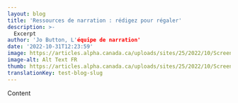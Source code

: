 ```yaml
---
layout: blog
title: 'Ressources de narration : rédigez pour régaler'
description: >-
  Excerpt
author: 'Jo Button, L'équipe de narration'
date: '2022-10-31T12:23:59'
image: https://articles.alpha.canada.ca/uploads/sites/25/2022/10/Screen-Shot-2022-10-31-at-10.09.58-AM.png
image-alt: Alt Text FR
thumb: https://articles.alpha.canada.ca/uploads/sites/25/2022/10/Screen-Shot-2022-10-31-at-10.09.58-AM-1024x402.png
translationKey: test-blog-slug
---
```


<p>Content</p>

